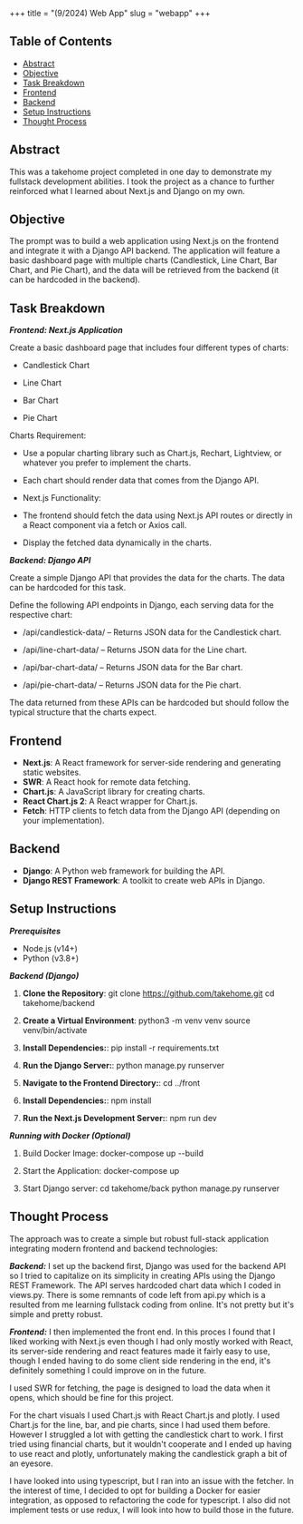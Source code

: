 +++
title = "(9/2024) Web App"
slug = "webapp"
+++

## Table of Contents
- [Abstract](#Abstract)
- [Objective](#Objective)
- [Task Breakdown](#task-breakdown)
- [Frontend](#frontend)
- [Backend](#backend)
- [Setup Instructions](#setup-instructions)
- [Thought Process](#thought-process)

## Abstract

This was a takehome project completed in one day to demonstrate my fullstack development abilities. I took the project as a chance to further reinforced what I learned about Next.js and Django on my own.

## Objective
The prompt was to build a web application using Next.js on the frontend and integrate it with a Django API backend. The application will feature a basic dashboard page with multiple charts (Candlestick, Line Chart, Bar Chart, and Pie Chart), and the data will be retrieved from the backend (it can be hardcoded in the backend).

## Task Breakdown

***Frontend: Next.js Application***

Create a basic dashboard page that includes four different types of charts:

- Candlestick Chart

- Line Chart

- Bar Chart

- Pie Chart

Charts Requirement:

- Use a popular charting library such as Chart.js, Rechart, Lightview, or whatever you prefer to implement the charts.

- Each chart should render data that comes from the Django API.

- Next.js Functionality:

- The frontend should fetch the data using Next.js API routes or directly in a React component via a fetch or Axios call.

- Display the fetched data dynamically in the charts.

***Backend: Django API***

Create a simple Django API that provides the data for the charts. The data can be hardcoded for this task.

Define the following API endpoints in Django, each serving data for the respective chart:

- /api/candlestick-data/ – Returns JSON data for the Candlestick chart.

- /api/line-chart-data/ – Returns JSON data for the Line chart.

- /api/bar-chart-data/ – Returns JSON data for the Bar chart.

- /api/pie-chart-data/ – Returns JSON data for the Pie chart.

The data returned from these APIs can be hardcoded but should follow the typical structure that the charts expect.

## Frontend
- **Next.js**: A React framework for server-side rendering and generating static websites.
- **SWR**: A React hook for remote data fetching.
- **Chart.js**: A JavaScript library for creating charts.
- **React Chart.js 2**: A React wrapper for Chart.js.
- **Fetch**: HTTP clients to fetch data from the Django API (depending on your implementation).

## Backend
- **Django**: A Python web framework for building the API.
- **Django REST Framework**: A toolkit to create web APIs in Django.

## Setup Instructions

***Prerequisites***
- Node.js (v14+)
- Python (v3.8+)

***Backend (Django)***

1. **Clone the Repository**:
    git clone https://github.com/takehome.git
    cd takehome/backend

2. **Create a Virtual Environment**:
    python3 -m venv venv
    source venv/bin/activate

3. **Install Dependencies:**:
    pip install -r requirements.txt

4. **Run the Django Server:**:
    python manage.py runserver


5. **Navigate to the Frontend Directory:**:
    cd ../front

6. **Install Dependencies:**:
    npm install

7. **Run the Next.js Development Server:**:
    npm run dev


***Running with Docker (Optional)***
1. Build Docker Image:
    docker-compose up --build

2. Start the Application:
    docker-compose up

3. Start Django server:
    cd takehome/back
    python manage.py runserver


## Thought Process
The approach was to create a simple but robust full-stack application integrating modern frontend and backend technologies:

***Backend:***
I set up the backend first, Django was used for the backend API so I tried to capitalize on its simplicity in creating APIs using the Django REST Framework. The API serves hardcoded chart data which I coded in views.py. There is some remnants of code left from api.py which is a resulted from me learning fullstack coding from online. It's not pretty but it's simple and pretty robust.

***Frontend:***
I then implemented the front end. In this proces I found that I liked working with Next.js even though I had only mostly worked with React, its server-side rendering and react features made it fairly easy to use, though I ended having to do some client side rendering in the end, it's definitely something I could improve on in the future. 

I used SWR for fetching, the page is designed to load the data when it opens, which should be fine for this project. 

For the chart visuals I used Chart.js with React Chart.js and plotly. I used Chart.js for the line, bar, and pie charts, since I had used them before. However I struggled a lot with getting the candlestick chart to work. I first tried using financial charts, but it wouldn't cooperate and I ended up having to use react and plotly, unfortunately making the candlestick graph a bit of an eyesore.

I have looked into using typescript, but I ran into an issue with the fetcher. In the interest of time, I decided to opt for building a Docker for easier integration, as opposed to refactoring the code for typescript. I also did not implement tests or use redux, I will look into how to build those in the future.